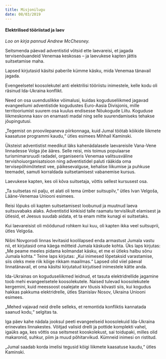 ```yaml
---
title: Misjonilugu
date: 08/03/2019
---
```


#### Elektrilised tööriistad ja laev

_Loo on kirja pannud Andrew McChesney._

Seitsmenda päevad adventistid võtsid ette laevareisi, et jagada tervisenõuandeid Venemaa keskosas – ja laevukese kapten jättis suitsetamise maha.

Lapsed kirjutasid käsitsi paberile kümme käsku, mida Venemaa tänavail jagada.

Evengeelsetel koosolekutel anti elektrilisi tööriistu inimestele, kelle kodu oli räsinud Ida-Ukraina konflikt.

Need on osa uuenduslikke võimalusi, kuidas koguduseliikmed jagavad evangeeliumi adventistide kogudustes Euro-Aasia Divisjonis, mille territooriumist suurem osa kuulus endisesse Nõukogude Liitu. Koguduse liikmeskonna kasv on enamasti madal ning selle suurendamiseks tehakse jõupingutusi.

„Tegemist on proovilepaneva piirkonnaga, kuid Jumal töötab kõikide liikmete kaasatuse programmi kaudu,“ ütles esimees Mihhail Kaminski.

Üksteist adventistist meedikut läks kahenädalasele laevareisile Vana-Vene linnadesse Volga jõe ääres. Selle reisi, mis toimus populaarse turismimarsruudi radadel, organiseeris Venemaa valitsusväline tervishoiuorganisatsioon ning adventistidel paluti rääkida oma tervisepõhimõtetest vee, päikesevalguse, kehalise liikumise ja puhkuse teemadel, samuti korraldada suitsetamisest vabanemise kursus.

Laevukese kapten, kes oli kõva suitsetaja, võttis sellest kursusest osa.

„Ta suitsetas nii palju, et alati oli tema ümber suitsupilv,“ ütles Ivan Velgoša, Lääne-Venemaa Uniooni esimees.

Reisi lõpuks oli kapten suitsetamisest loobunud ja muutnud laeva suitsuvabaks alaks. Adventistid kinkisid talle raamatu tervislikult elamisest ja ütlesid, et Jeesus suudab aidata, et ta enam mitte kunagi ei suitsetaks.

Kui laevareisist oli möödunud rohkem kui kuu, oli kapten ikka veel suitsuprii, ütles Velgoša.

Nišni Novgorodi linnas levitasid koolilapsed enda armastust Jumala vastu nii, et kirjutasid oma käega mõtteid Jumala käskude kohta. Üks laps kirjutas: „Me peame meeles pidama kolmandat käsku, et me ei ütleks halbu sõnu Jumala kohta.“ Teine laps kirjutas: „Kui inimesed lõpetaksid varastamise, siis oleks meie riik kõige rikkam maailmas.“ Lapsed olid viiel päeval linnatänavail, et oma käsitsi kirjutatud kirjutised inimestele kätte anda.

Ida-Ukrainas on koguduseliikmed leidnud, et tasuta elektridrellide jagamine toob mehi evangeelsetele koosolekutele. Naised tulevad koosolekutele kergemini, kuid meessoost osalejate arv tõusis kõvasti siis, kui kogudus hakkas pakkuma elektridrelle, ütles Stanislav Nosov, Ukraina Uniooni esimees.

„Mehed vajavad neid drelle selleks, et remontida konfliktis kannatada saanud kodu,“ selgitas ta.

Iga päev kahe nädala jooksul peeti evangeelseid koosolekuid Ida-Ukraina erinevates linnakestes. Võitjad valisid drelli ja pottide komplekti vahel, igaüks aga, kes võttis osa seitsmest kooskolekust, sai toidupaki, milles olid makaronid, suhkur, piim ja muud põhitarvikud. Kümneid inimesi on ristitud.

„Jumal saadab korda imelisi tegusid kõigi liikmete kaasatuse kaudu,“ ütles Kaminski.
